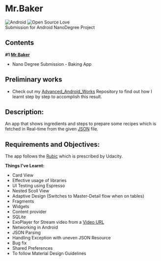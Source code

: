 # Mr.Baker
![Android](https://img.shields.io/badge/Platform-Android-green.svg)   ![Open Source Love](https://badges.frapsoft.com/os/v2/open-source.svg?v=103)
<br />
Submission for Android NanoDegree Project

## Contents
**#1 [Mr.Baker](https://github.com/SyamSundarKirubakaran/Baking-App)** 
- Nano Degree Submission - Baking App

## Preliminary works
- Check out my [Advanced_Android_Works](https://github.com/SyamSundarKirubakaran/Advanced_Android_Works) Repository to find out how I learnt step by step to accomplish this result.

## Description:
An app that shows ingredients and steps to prepare some recipes which is fetched in Real-time from the given [JSON](https://d17h27t6h515a5.cloudfront.net/topher/2017/May/59121517_baking/baking.json) file.<br />

## Requirements and Objectives:
The app follows the [Rubic](https://review.udacity.com/#!/rubrics/829/view) which is prescribed by Udacity.

**Things I've Learnt:**
- Card View
- Effective usage of libraries
- UI Testing using Espresso
- Nested Scoll View
- Adaptive Design (Switches to Master-Detail flow when on tables)
- Fragments
- Widgets
- Content provider
- SQLite
- ExoPlayer for Stream video from a [Video URL](https://d17h27t6h515a5.cloudfront.net/topher/2017/April/58ffd974_-intro-creampie/-intro-creampie.mp4)
- Networking in Android
- JSON Parsing
- Handling Exception with uneven JSON Resource
- Bug fix
- Shared Preferences
- To follow Material Design Guidelines<br />


